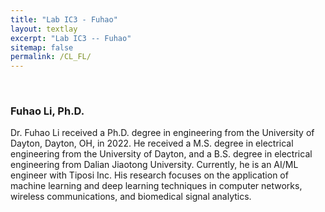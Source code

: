 ```yaml
---
title: "Lab IC3 - Fuhao"
layout: textlay
excerpt: "Lab IC3 -- Fuhao"
sitemap: false
permalink: /CL_FL/
---
```


<p>&nbsp;</p>

### Fuhao Li, Ph.D.

Dr. Fuhao Li received a Ph.D. degree in engineering from the University of Dayton, Dayton, OH, in 2022. He received a M.S. degree in electrical engineering from the University of Dayton, and a B.S. degree in electrical engineering from Dalian Jiaotong University. Currently, he is an AI/ML engineer with Tiposi Inc. His research focuses on the application of machine learning and deep learning techniques in computer networks, wireless communications, and biomedical signal analytics.
